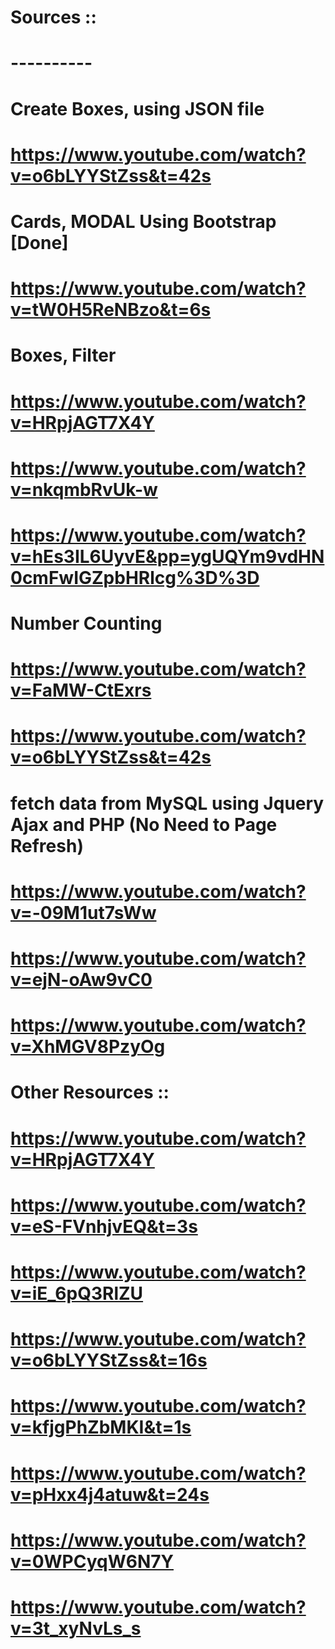 # Sources ::
# ----------

#   Create Boxes, using JSON file
#       https://www.youtube.com/watch?v=o6bLYYStZss&t=42s

#   Cards, MODAL Using Bootstrap [Done]
#     https://www.youtube.com/watch?v=tW0H5ReNBzo&t=6s

#   Boxes, Filter
#       https://www.youtube.com/watch?v=HRpjAGT7X4Y
#       https://www.youtube.com/watch?v=nkqmbRvUk-w
#       https://www.youtube.com/watch?v=hEs3IL6UyvE&pp=ygUQYm9vdHN0cmFwIGZpbHRlcg%3D%3D

#  Number Counting
#        https://www.youtube.com/watch?v=FaMW-CtExrs



#        https://www.youtube.com/watch?v=o6bLYYStZss&t=42s

#  fetch data from MySQL using Jquery Ajax and PHP (No Need to Page Refresh)
#     https://www.youtube.com/watch?v=-09M1ut7sWw
#     https://www.youtube.com/watch?v=ejN-oAw9vC0
#     https://www.youtube.com/watch?v=XhMGV8PzyOg


# Other Resources ::
# https://www.youtube.com/watch?v=HRpjAGT7X4Y
# https://www.youtube.com/watch?v=eS-FVnhjvEQ&t=3s
# https://www.youtube.com/watch?v=iE_6pQ3RlZU
# https://www.youtube.com/watch?v=o6bLYYStZss&t=16s
# https://www.youtube.com/watch?v=kfjgPhZbMKI&t=1s
# https://www.youtube.com/watch?v=pHxx4j4atuw&t=24s
# https://www.youtube.com/watch?v=0WPCyqW6N7Y
# https://www.youtube.com/watch?v=3t_xyNvLs_s

